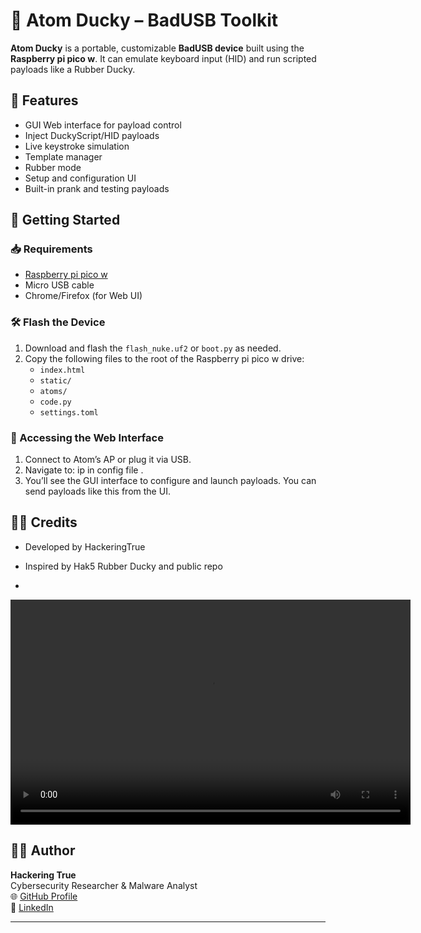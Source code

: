 # 🦆 Atom Ducky – BadUSB Toolkit

**Atom Ducky** is a portable, customizable **BadUSB device** built using the **Raspberry pi pico w**. It can emulate keyboard input (HID) and run scripted payloads like a Rubber Ducky.


## 🔧 Features

- GUI Web interface for payload control
- Inject DuckyScript/HID payloads
- Live keystroke simulation
- Template manager
- Rubber mode
- Setup and configuration UI
- Built-in prank and testing payloads

## 🧪 Getting Started

### 📥 Requirements

- [Raspberry pi pico w]([https://shop.m5stack.com/](https://www.raspberrypi.com/documentation/microcontrollers/pico-series.html))
- Micro USB cable
- Chrome/Firefox (for Web UI)

### 🛠️ Flash the Device

1. Download and flash the `flash_nuke.uf2` or `boot.py` as needed.
2. Copy the following files to the root of the Raspberry pi pico w drive:
   - `index.html`
   - `static/`
   - `atoms/`
   - `code.py`
   - `settings.toml`

### 📡 Accessing the Web Interface

1. Connect to Atom’s AP or plug it via USB.
2. Navigate to: ip in config file .
3. You’ll see the GUI interface to configure and launch payloads.
You can send payloads like this from the UI.

## 🧙‍♂️ Credits
- Developed by HackeringTrue

- Inspired by Hak5 Rubber Ducky and public repo
 
-
<video width="640" height="360" controls>
  <source src="static/user.mp4" type="video/mp4">
  Your browser does not support the video tag.
</video>


## 👨‍💻 Author

**Hackering True**  
Cybersecurity Researcher & Malware Analyst  
🌐 [GitHub Profile](https://github.com/Hackering-True)  
💼 [LinkedIn](https://linkedin.com/in/hackering-true-59a9a12b0) 

---

 
